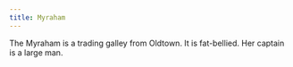 ```yaml
---
title: Myraham
---
```


The Myraham is a trading galley from Oldtown. It is fat-bellied. Her captain is a large man.


